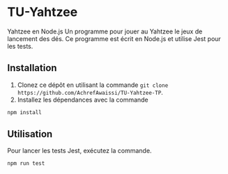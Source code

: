 # TU-Yahtzee

Yahtzee en Node.js Un programme pour jouer au Yahtzee le jeux de lancement des dés. Ce programme est écrit en Node.js et utilise Jest pour les tests.

## Installation

1. Clonez ce dépôt en utilisant la commande ``git clone https://github.com/AchrefAwaissi/TU-Yahtzee-TP``.
2. Installez les dépendances avec la commande

```bash
npm install 
```

## Utilisation

Pour lancer les tests Jest, exécutez la commande.
```bash
npm run test
```


